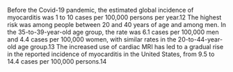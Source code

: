 Before the Covid-19 pandemic, the estimated global incidence of myocarditis was 1 to 10 cases per 100,000 persons per year.12 The highest risk was among people between 20 and 40 years of age and among men. In the 35-to-39-year-old age group, the rate was 6.1 cases per 100,000 men and 4.4 cases per 100,000 women, with similar rates in the 20-to-44-year-old age group.13 The increased use of cardiac MRI has led to a gradual rise in the reported incidence of myocarditis in the United States, from 9.5 to 14.4 cases per 100,000 persons.14